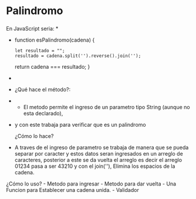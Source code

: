 # Palindromo
### 
En JavaScript seria:
*
*   function esPalindromo(cadena) {

        let resultado = "";
        resultado = cadena.split('').reverse().join('');

      return cadena === resultado;
    }
*
*   ¿Qué hace el método?:
*  - El metodo permite el ingreso de un parametro tipo String (aunque no esta declarado),
*   y con este trabaja para verificar que es un palindromo

    ¿Cómo lo hace?
   - A traves de el ingreso de parametro se trabaja de manera que se pueda separar por caracter
   y estos datos seran ingresados en un arreglo de caracteres, posterior a este se da vuelta el arreglo
   es decir el arreglo 01234 pasa a ser 43210 y con el join(''), Elimina los espacios de la cadena.

   ¿Cómo lo uso?
    - Metodo para ingresar
    - Metodo para dar vuelta
    - Una Funcion para Establecer una cadena unida.
    - Validador
